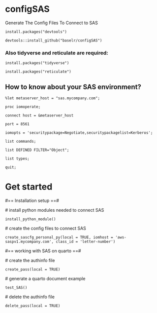 # configSAS

Generate The Config Files To Connect to SAS

`install.packages("devtools")`

`devtools::install_github("baselr/configSAS")`

### Also tidyverse and reticulate are required:

`install.packages("tidyverse")`

`install.packages("reticulate")`

## How to know about your SAS environment?

`%let metaserver_host = "sas.mycompany.com";`

`proc iomoperate;`

`connect host = &metaserver_host`

`port = 8561`

`iomopts = 'securitypackage=Negotiate,securitypackagelist=Kerberos';`

`list commands;`

`list DEFINED FILTER="Object";`

`list types;`

`quit;`

# Get started

#== Installation setup ==#

\# install python modules needed to connect SAS

`install_python_module()`

\# create the config files to connect SAS

`create_sascfg_personal_py(local = TRUE, iomhost = 'aws-saspv1.mycompany.com', class_id = 'letter-number')`

#== working with SAS on quarto ==#

\# create the authinfo file

`create_pass(local = TRUE)`

\# generate a quarto document example

`test_SAS()`

\# delete the authinfo file

`delete_pass(local = TRUE)`
